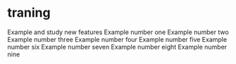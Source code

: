 # traning
Example and study new features
Example number one
Example number two
Example number three
Example number four 
Example number five
Example number six
Example number seven
Example number eight 
Example number nine
